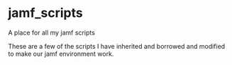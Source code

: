 # jamf_scripts
A place for all my jamf scripts

These are a few of the scripts I have inherited and borrowed and modified to make our jamf environment work.
